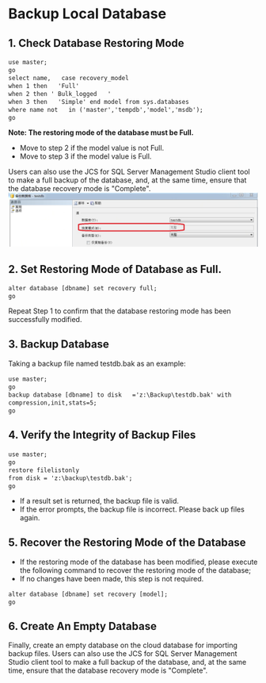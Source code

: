 # Backup Local Database

## 1. Check Database Restoring Mode
```commandline
use master;
go
select name,   case recovery_model
when 1 then   'Full'
when 2 then ' Bulk_logged   '
when 3 then   'Simple' end model from sys.databases
where name not   in ('master','tempdb','model','msdb');
go
```

**Note: The restoring mode of the database must be Full.**
- Move to step 2 if the model value is not Full.
- Move to step 3 if the model value is Full.

Users can also use the JCS for SQL Server Management Studio client tool to make a full backup of the database, and, at the same time, ensure that the database recovery mode is "Complete".
![Backup Local Database 1](../../../image/RDS/Backup-Local-Database-1.png)

## 2. Set Restoring Mode of Database as Full.
```commandline
alter database [dbname] set recovery full;
go
```

Repeat Step 1 to confirm that the database restoring mode has been successfully modified.

## 3. Backup Database
Taking a backup file named testdb.bak as an example:
```commandline
use master;
go
backup database [dbname] to disk   ='z:\Backup\testdb.bak' with compression,init,stats=5;
go
```
## 4. Verify the Integrity of Backup Files
```commandline
use master;
go
restore filelistonly 
from disk = 'z:\backup\testdb.bak';
go
```
- If a result set is returned, the backup file is valid.
- If the error prompts, the backup file is incorrect. Please back up files again.



## 5. Recover the Restoring Mode of the Database
- If the restoring mode of the database has been modified, please execute the following command to recover the restoring mode of the database;
- If no changes have been made, this step is not required.
```commandline
alter database [dbname] set recovery [model];
go
```


## 6. Create An Empty Database
Finally, create an empty database on the cloud database for importing backup files.
Users can also use the JCS for SQL Server Management Studio client tool to make a full backup of the database, and, at the same time, ensure that the database recovery mode is "Complete".
